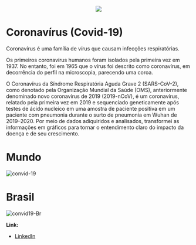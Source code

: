<p align="center">
  <img src="https://raw.githubusercontent.com/carlosfab/template_portfolio/master/banner.png" >
</p>

# Coronavírus (Covid-19)

Coronavírus é uma família de vírus que causam infecções respiratórias.

Os primeiros coronavírus humanos foram isolados pela primeira vez em 1937. No entanto, foi em 1965 que o vírus foi descrito como coronavírus, em decorrência do perfil na microscopia, parecendo uma coroa.

O Coronavírus da Síndrome Respiratória Aguda Grave 2 (SARS-CoV-2), como denotado pela Organização Mundial da Saúde (OMS), anteriormente denominado novo coronavírus de 2019 (2019-nCoV), é um coronavírus, relatado pela primeira vez em 2019 e sequenciado geneticamente após testes de ácido nucleico em uma amostra de paciente positiva em um paciente com pneumonia durante o surto de pneumonia em Wuhan de 2019–2020. Por meio de dados adiquiridos e analisados, transformei as informações em gráficos para tornar o entendimento claro do impacto da doença e de seu crescimento.


# Mundo

![convid-19](https://user-images.githubusercontent.com/59518539/76366361-89bd6380-6308-11ea-92fd-93b58d1bb0a5.png)

# Brasil

![convid19-Br](https://user-images.githubusercontent.com/59518539/76366564-1ff18980-6309-11ea-855d-75c040d0f089.png)

**Link:**
* [LinkedIn](https://www.linkedin.com/in/roberto-guimar%C3%A3es-jr/)
